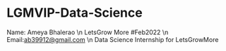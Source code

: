 # LGMVIP-Data-Science
Name: Ameya Bhalerao
\n LetsGrow More #Feb2022
\n Email:ab39912@gmail.com
\n Data Science Internship for LetsGrowMore
